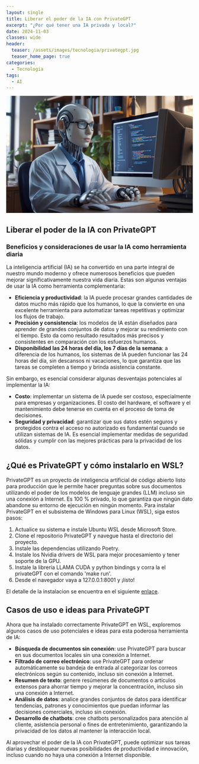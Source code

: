 ```yaml
---
layout: single
title: Liberar el poder de la IA con PrivateGPT
excerpt: "¿Por qué tener una IA privada y local?"
date: 2024-11-03
classes: wide
header:
  teaser: /assets/images/tecnologia/privategpt.jpg
  teaser_home_page: true
categories:
  - Tecnologia
tags:
  - AI
---
```


<p align="center">
<img src="/assets/images/tecnologia/privategpt.jpg">
</p>

## Liberar el poder de la IA con PrivateGPT

### Beneficios y consideraciones de usar la IA como herramienta diaria 

La inteligencia artificial (IA) se ha convertido en una parte integral de nuestro mundo moderno y ofrece numerosos beneficios que pueden mejorar significativamente nuestra vida diaria. Estas son algunas ventajas de usar la IA como herramienta complementaria:

* **Eficiencia y productividad**: la IA puede procesar grandes cantidades de datos mucho más rápido que los humanos, lo que la convierte en una excelente herramienta para automatizar tareas repetitivas y optimizar los flujos de trabajo.
* **Precisión y consistencia**: los modelos de IA están diseñados para aprender de grandes conjuntos de datos y mejorar su rendimiento con el tiempo. Esto da como resultado resultados más precisos y consistentes en comparación con los esfuerzos humanos.
* **Disponibilidad las 24 horas del día, los 7 días de la semana**: a diferencia de los humanos, los sistemas de IA pueden funcionar las 24 horas del día, sin descansos ni vacaciones, lo que garantiza que las tareas se completen a tiempo y brinda asistencia constante.

Sin embargo, es esencial considerar algunas desventajas potenciales al implementar la IA:

* **Costo**: implementar un sistema de IA puede ser costoso, especialmente para empresas y organizaciones. El costo del hardware, el software y el mantenimiento debe tenerse en cuenta en el proceso de toma de decisiones.
* **Seguridad y privacidad**: garantizar que sus datos estén seguros y protegidos contra el acceso no autorizado es fundamental cuando se utilizan sistemas de IA. Es esencial implementar medidas de seguridad sólidas y cumplir con las mejores prácticas para la privacidad de los datos.

## ¿Qué es PrivateGPT y cómo instalarlo en WSL?

PrivateGPT es un proyecto de inteligencia artificial de código abierto listo para producción que le permite hacer preguntas sobre sus documentos utilizando el poder de los modelos de lenguaje grandes (LLM) incluso sin una conexión a Internet. Es 100 % privado, lo que garantiza que ningún dato abandone su entorno de ejecución en ningún momento.
Para instalar PrivateGPT en el subsistema de Windows para Linux (WSL), siga estos pasos:
1. Actualice su sistema e instale Ubuntu WSL desde Microsoft Store.
2. Clone el repositorio PrivateGPT y navegue hasta el directorio del proyecto.
3. Instale las dependencias utilizando Poetry.
5. Instale los Nvidia drivers de WSL para mejor procesamiento y tener soporte de la GPU.
6. Instale la librería LLAMA CUDA y python bindings y corra la el privateGPT con el comando 'make run'.
6. Desde el navegador vaya a 127.0.0.1:8001 y ¡listo! 

El detalle de la instalacion se encuentra en el siguiente [enlace](https://dev.to/docteurrs/installing-privategpt-on-wsl-with-gpu-support-1m2a).

## Casos de uso e ideas para PrivateGPT

Ahora que ha instalado correctamente PrivateGPT en WSL, exploremos algunos casos de uso potenciales e ideas para esta poderosa herramienta de IA:
* **Búsqueda de documentos sin conexión**: use PrivateGPT para buscar en sus documentos locales sin una conexión a Internet.
* **Filtrado de correo electrónico**: use PrivateGPT para ordenar automáticamente su bandeja de entrada al categorizar los correos electrónicos según su contenido, incluso sin conexión a Internet.
* **Resumen de texto**: genere resúmenes de documentos o artículos extensos para ahorrar tiempo y mejorar la concentración, incluso sin una conexión a Internet.
* **Análisis de datos**: analice grandes conjuntos de datos para identificar tendencias, patrones y conocimientos que puedan informar las decisiones comerciales, incluso sin conexión.
* **Desarrollo de chatbots**: cree chatbots personalizados para atención al cliente, asistencia personal o fines de entretenimiento, garantizando la privacidad de los datos al mantener la interacción local.

Al aprovechar el poder de la IA con PrivateGPT, puede optimizar sus tareas diarias y desbloquear nuevas posibilidades de productividad e innovación, incluso cuando no haya una conexión a Internet disponible.
